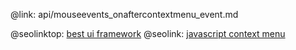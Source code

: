 @link: api/mouseevents_onaftercontextmenu_event.md

@seolinktop: [best ui framework](https://webix.com)
@seolink: [javascript context menu](https://webix.com/widget/contextmenu/)